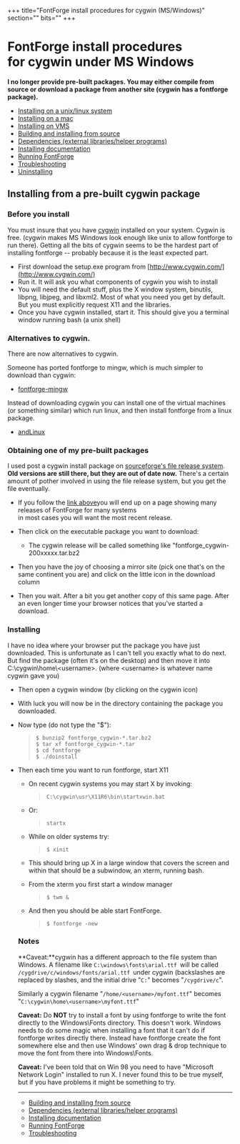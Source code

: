 +++
title="FontForge install procedures for cygwin (MS/Windows)"
section=""
bits=""
+++


FontForge install procedures\
 for cygwin under MS Windows
=============================

**I no longer provide pre-built packages. You may either compile from
source or download a package from another site (cygwin has a fontforge
package).**

-   [Installing on a unix/linux system](nix-install.html)
-   [Installing on a mac](mac-install.html)
-   [Installing on VMS](vms-install.html)
-   [Building and installing from source](source-build.html#MS)
-   [Dependencies (external libraries/helper
    programs)](source-build.html#Dependencies)
-   [Installing documentation](source-build.html#Documentation)
-   [Running FontForge](running.html#cygwin)
-   [Troubleshooting](running.html#cygwin-troubles)
-   [Uninstalling](uninstall.html)

Installing from a pre-built cygwin package
------------------------------------------

### Before you install

You must insure that you have [cygwin](http://www.cygwin.com/) installed
on your system. Cygwin is free. (cygwin makes MS Windows look enough
like unix to allow fontforge to run there). Getting all the bits of
cygwin seems to be the hardest part of installing fontforge -- probably
because it is the least expected part.

-   First download the setup.exe program from
    [http://www.cygwin.com/](http://www.cygwin.com/)
-   Run it. It will ask you what components of cygwin you wish to
    install
-   You will need the default stuff, plus the X window system, binutils,
    libpng, libjpeg, and libxml2.
    Most of what you need you get by default. But you must explicitly
    request X11 and the libraries.
-   Once you have cygwin installed, start it. This should give you a
    terminal window running bash (a unix shell)

### Alternatives to cygwin.

There are now alternatives to cygwin.

Someone has ported fontforge to mingw, which is much simpler to download
than cygwin:

-   [fontforge-mingw](http://www.geocities.jp/meir000/fontforge/)

Instead of downloading cygwin you can install one of the virtual
machines (or something similar) which run linux, and then install
fontforge from a linux package.

-   [andLinux](http://www.andlinux.org/)

### Obtaining one of my pre-built packages

I used post a cygwin install package on [sourceforge's file release
system](http://sourceforge.net/projects/fontforge/files/fontforge-executables/).
**Old versions are still there, but they are out of date now.** There's
a certain amount of pother involved in using the file release system,
but you get the file eventually.

-   If you follow the [link
    above](http://sourceforge.net/projects/fontforge/files/fontforge-executables/)you
    will end up on a page showing many releases of FontForge for many
    systems\
     in most cases you will want the most recent release.
-   Then click on the executable package you want to download:
    -   The cygwin release will be called something like
        "fontforge\_cygwin-200xxxxx.tar.bz2

-   Then you have the joy of choosing a mirror site (pick one that's on
    the same continent you are) and click on the little icon in the
    download column
-   Then you wait. After a bit you get another copy of this same page.
    After an even longer time your browser notices that you've started a
    download.

### Installing

I have no idea where your browser put the package you have just
downloaded. This is unfortunate as I can't tell you exactly what to do
next. But find the package (often it's on the desktop) and then move it
into C:\\cygwin\\home\\\<username\>. (where \<username\> is whatever
name cygwin gave you)

-   Then open a cygwin window (by clicking on the cygwin icon)
-   With luck you will now be in the directory containing the package
    you downloaded.
-   Now type (do not type the "\$"):

    >     $ bunzip2 fontforge_cygwin-*.tar.bz2
    >     $ tar xf fontforge_cygwin-*.tar
    >     $ cd fontforge
    >     $ ./doinstall

-   Then each time you want to run fontforge, start X11

    -   On recent cygwin systems you may start X by invoking:

        >     C:\cygwin\usr\X11R6\bin\startxwin.bat

    -   Or:

        >     startx

    -   While on older systems try:

        >     $ xinit

    -   This should bring up X in a large window that covers the screen
        and within that should be a subwindow, an xterm, running bash.
    -   From the xterm you first start a window manager

        >     $ twm &

    -   And then you should be able start FontForge.

        >     $ fontforge -new

    ### Notes

    **Caveat:**cygwin has a different approach to the file system than
    Windows. A filename like `C:\windows\fonts\arial.ttf `will be called
    `/cygdrive/c/windows/fonts/arial.ttf `under cygwin (backslashes are
    replaced by slashes, and the initial drive "`C:`" becomes
    "`/cygdrive/c`".

    Similarly a cygwin filename "`/home/<username>/myfont.ttf`" becomes
    "`C:\cygwin\home\<username>\myfont.ttf`"

    **Caveat:** Do **NOT** try to install a font by using fontforge to
    write the font directly to the Windows\\Fonts directory. This
    doesn't work. Windows needs to do some magic when installing a font
    that it can't do if fontforge writes directly there. Instead have
    fontforge create the font somewhere else and then use Windows' own
    drag & drop technique to move the font from there into
    Windows\\Fonts.

    **Caveat:** I've been told that on Win 98 you need to have
    "Microsoft Network Login" installed to run X. I never found this to
    be true myself, but if you have problems it might be something to
    try.

    * * * * *

    -   [Building and installing from source](source-build.html#MS)
    -   [Dependencies (external libraries/helper
        programs)](source-build.html#Dependencies)
    -   [Installing documentation](source-build.html#Documentation)
    -   [Running FontForge](running.html#cygwin)
    -   [Troubleshooting](running.html#cygwin-troubles)


